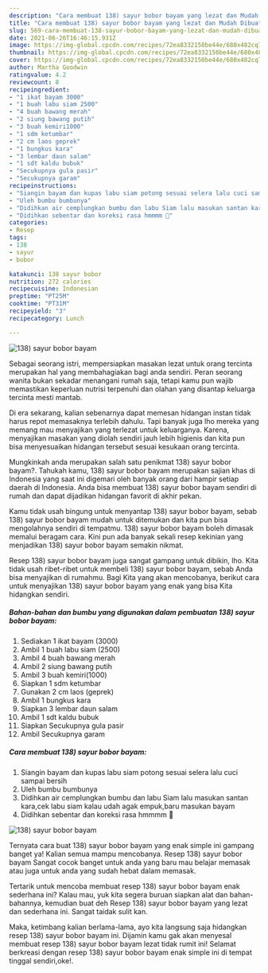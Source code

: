 ```yaml
---
description: "Cara membuat 138) sayur bobor bayam yang lezat dan Mudah Dibuat"
title: "Cara membuat 138) sayur bobor bayam yang lezat dan Mudah Dibuat"
slug: 569-cara-membuat-138-sayur-bobor-bayam-yang-lezat-dan-mudah-dibuat
date: 2021-06-26T16:46:15.931Z
image: https://img-global.cpcdn.com/recipes/72ea8332150be44e/680x482cq70/138-sayur-bobor-bayam-foto-resep-utama.jpg
thumbnail: https://img-global.cpcdn.com/recipes/72ea8332150be44e/680x482cq70/138-sayur-bobor-bayam-foto-resep-utama.jpg
cover: https://img-global.cpcdn.com/recipes/72ea8332150be44e/680x482cq70/138-sayur-bobor-bayam-foto-resep-utama.jpg
author: Martha Goodwin
ratingvalue: 4.2
reviewcount: 8
recipeingredient:
- "1 ikat bayam 3000"
- "1 buah labu siam 2500"
- "4 buah bawang merah"
- "2 siung bawang putih"
- "3 buah kemiri1000"
- "1 sdm ketumbar"
- "2 cm laos geprek"
- "1 bungkus kara"
- "3 lembar daun salam"
- "1 sdt kaldu bubuk"
- "Secukupnya gula pasir"
- "Secukupnya garam"
recipeinstructions:
- "Siangin bayam dan kupas labu siam potong sesuai selera lalu cuci sampai bersih"
- "Uleh bumbu bumbunya"
- "Didihkan air cemplungkan bumbu dan labu Siam lalu masukan santan kara,cek labu siam kalau udah agak empuk,baru masukan bayam"
- "Didihkan sebentar dan koreksi rasa hmmmm 🤤"
categories:
- Resep
tags:
- 138
- sayur
- bobor

katakunci: 138 sayur bobor 
nutrition: 272 calories
recipecuisine: Indonesian
preptime: "PT25M"
cooktime: "PT31M"
recipeyield: "3"
recipecategory: Lunch

---
```



![138) sayur bobor bayam](https://img-global.cpcdn.com/recipes/72ea8332150be44e/680x482cq70/138-sayur-bobor-bayam-foto-resep-utama.jpg)

Sebagai seorang istri, mempersiapkan masakan lezat untuk orang tercinta merupakan hal yang membahagiakan bagi anda sendiri. Peran seorang  wanita bukan sekadar menangani rumah saja, tetapi kamu pun wajib memastikan keperluan nutrisi terpenuhi dan olahan yang disantap keluarga tercinta mesti mantab.

Di era  sekarang, kalian sebenarnya dapat memesan hidangan instan tidak harus repot memasaknya terlebih dahulu. Tapi banyak juga lho mereka yang memang mau menyajikan yang terlezat untuk keluarganya. Karena, menyajikan masakan yang diolah sendiri jauh lebih higienis dan kita pun bisa menyesuaikan hidangan tersebut sesuai kesukaan orang tercinta. 



Mungkinkah anda merupakan salah satu penikmat 138) sayur bobor bayam?. Tahukah kamu, 138) sayur bobor bayam merupakan sajian khas di Indonesia yang saat ini digemari oleh banyak orang dari hampir setiap daerah di Indonesia. Anda bisa membuat 138) sayur bobor bayam sendiri di rumah dan dapat dijadikan hidangan favorit di akhir pekan.

Kamu tidak usah bingung untuk menyantap 138) sayur bobor bayam, sebab 138) sayur bobor bayam mudah untuk ditemukan dan kita pun bisa mengolahnya sendiri di tempatmu. 138) sayur bobor bayam boleh dimasak memalui beragam cara. Kini pun ada banyak sekali resep kekinian yang menjadikan 138) sayur bobor bayam semakin nikmat.

Resep 138) sayur bobor bayam juga sangat gampang untuk dibikin, lho. Kita tidak usah ribet-ribet untuk membeli 138) sayur bobor bayam, sebab Anda bisa menyajikan di rumahmu. Bagi Kita yang akan mencobanya, berikut cara untuk menyajikan 138) sayur bobor bayam yang enak yang bisa Kita hidangkan sendiri.

<!--inarticleads1-->

##### Bahan-bahan dan bumbu yang digunakan dalam pembuatan 138) sayur bobor bayam:

1. Sediakan 1 ikat bayam (3000)
1. Ambil 1 buah labu siam (2500)
1. Ambil 4 buah bawang merah
1. Ambil 2 siung bawang putih
1. Ambil 3 buah kemiri(1000)
1. Siapkan 1 sdm ketumbar
1. Gunakan 2 cm laos (geprek)
1. Ambil 1 bungkus kara
1. Siapkan 3 lembar daun salam
1. Ambil 1 sdt kaldu bubuk
1. Siapkan Secukupnya gula pasir
1. Ambil Secukupnya garam




<!--inarticleads2-->

##### Cara membuat 138) sayur bobor bayam:

1. Siangin bayam dan kupas labu siam potong sesuai selera lalu cuci sampai bersih
1. Uleh bumbu bumbunya
1. Didihkan air cemplungkan bumbu dan labu Siam lalu masukan santan kara,cek labu siam kalau udah agak empuk,baru masukan bayam
1. Didihkan sebentar dan koreksi rasa hmmmm 🤤
<img src="//assets-global.cpcdn.com/assets/icons/button_play-2c75c40dde080a61004c1f40b05d8f140eaff45d7e9e6481dc71c63d2e7c4909.png" alt="138) sayur bobor bayam">



Ternyata cara buat 138) sayur bobor bayam yang enak simple ini gampang banget ya! Kalian semua mampu mencobanya. Resep 138) sayur bobor bayam Sangat cocok banget untuk anda yang baru mau belajar memasak atau juga untuk anda yang sudah hebat dalam memasak.

Tertarik untuk mencoba membuat resep 138) sayur bobor bayam enak sederhana ini? Kalau mau, yuk kita segera buruan siapkan alat dan bahan-bahannya, kemudian buat deh Resep 138) sayur bobor bayam yang lezat dan sederhana ini. Sangat taidak sulit kan. 

Maka, ketimbang kalian berlama-lama, ayo kita langsung saja hidangkan resep 138) sayur bobor bayam ini. Dijamin kamu gak akan menyesal membuat resep 138) sayur bobor bayam lezat tidak rumit ini! Selamat berkreasi dengan resep 138) sayur bobor bayam enak simple ini di tempat tinggal sendiri,oke!.

